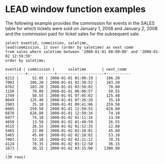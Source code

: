 # LEAD window function examples<a name="r_Examples_of_LEAD_WF"></a>

 The following example provides the commission for events in the SALES table for which tickets were sold on January 1, 2008 and January 2, 2008 and the commission paid for ticket sales for the subsequent sale\. 

```
select eventid, commission, saletime,
lead(commission, 1) over (order by saletime) as next_comm
from sales where saletime between '2008-01-01 00:00:00' and '2008-01-02 12:59:59'
order by saletime;

eventid | commission |      saletime       | next_comm
---------+------------+---------------------+-----------
6213 |      52.05 | 2008-01-01 01:00:19 |    106.20
7003 |     106.20 | 2008-01-01 02:30:52 |    103.20
8762 |     103.20 | 2008-01-01 03:50:02 |     70.80
1150 |      70.80 | 2008-01-01 06:06:57 |     50.55
1749 |      50.55 | 2008-01-01 07:05:02 |    125.40
8649 |     125.40 | 2008-01-01 07:26:20 |     35.10
2903 |      35.10 | 2008-01-01 09:41:06 |    259.50
6605 |     259.50 | 2008-01-01 12:50:55 |    628.80
6870 |     628.80 | 2008-01-01 12:59:34 |     74.10
6977 |      74.10 | 2008-01-02 01:11:16 |     13.50
4650 |      13.50 | 2008-01-02 01:40:59 |     26.55
4515 |      26.55 | 2008-01-02 01:52:35 |     22.80
5465 |      22.80 | 2008-01-02 02:28:01 |     45.60
5465 |      45.60 | 2008-01-02 02:28:02 |     53.10
7003 |      53.10 | 2008-01-02 02:31:12 |     70.35
4124 |      70.35 | 2008-01-02 03:12:50 |     36.15
1673 |      36.15 | 2008-01-02 03:15:00 |   1300.80
...
(39 rows)
```